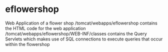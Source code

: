 # eflowershop
Web Application of a flower shop 
/tomcat/webapps/eflowershop contains the HTML code for the web application 
/tomcat/webapps/eflowershop/WEB-INF/classes contains the Query Servlets 
  which makes use of SQL connections to execute queries that occur within the flowershop 
